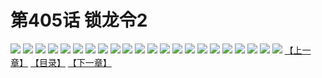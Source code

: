 # 第405话 锁龙令2
![](https://s2.baozimh.com/scomic/sanyanxiaotianlu-samanhua/0/405-meiq/1.jpg)
![](https://s2.baozimh.com/scomic/sanyanxiaotianlu-samanhua/0/405-meiq/2.jpg)
![](https://s2.baozimh.com/scomic/sanyanxiaotianlu-samanhua/0/405-meiq/3.jpg)
![](https://s2.baozimh.com/scomic/sanyanxiaotianlu-samanhua/0/405-meiq/4.jpg)
![](https://s2.baozimh.com/scomic/sanyanxiaotianlu-samanhua/0/405-meiq/5.jpg)
![](https://s2.baozimh.com/scomic/sanyanxiaotianlu-samanhua/0/405-meiq/6.jpg)
![](https://s2.baozimh.com/scomic/sanyanxiaotianlu-samanhua/0/405-meiq/7.jpg)
![](https://s2.baozimh.com/scomic/sanyanxiaotianlu-samanhua/0/405-meiq/8.jpg)
![](https://s2.baozimh.com/scomic/sanyanxiaotianlu-samanhua/0/405-meiq/9.jpg)
![](https://s2.baozimh.com/scomic/sanyanxiaotianlu-samanhua/0/405-meiq/10.jpg)
![](https://s2.baozimh.com/scomic/sanyanxiaotianlu-samanhua/0/405-meiq/11.jpg)
![](https://s2.baozimh.com/scomic/sanyanxiaotianlu-samanhua/0/405-meiq/12.jpg)
![](https://s2.baozimh.com/scomic/sanyanxiaotianlu-samanhua/0/405-meiq/13.jpg)
![](https://s2.baozimh.com/scomic/sanyanxiaotianlu-samanhua/0/405-meiq/14.jpg)
![](https://s2.baozimh.com/scomic/sanyanxiaotianlu-samanhua/0/405-meiq/15.jpg)
![](https://s2.baozimh.com/scomic/sanyanxiaotianlu-samanhua/0/405-meiq/16.jpg)
![](https://s2.baozimh.com/scomic/sanyanxiaotianlu-samanhua/0/405-meiq/17.jpg)
![](https://s2.baozimh.com/scomic/sanyanxiaotianlu-samanhua/0/405-meiq/18.jpg)
![](https://s2.baozimh.com/scomic/sanyanxiaotianlu-samanhua/0/405-meiq/19.jpg)
![](https://s2.baozimh.com/scomic/sanyanxiaotianlu-samanhua/0/405-meiq/20.jpg)
![](https://s2.baozimh.com/scomic/sanyanxiaotianlu-samanhua/0/405-meiq/21.jpg)
![](https://s2.baozimh.com/scomic/sanyanxiaotianlu-samanhua/0/405-meiq/22.jpg)
[【上一章】](./405.md)
[【目录】](./README.md)
[【下一章】](./407.md)

